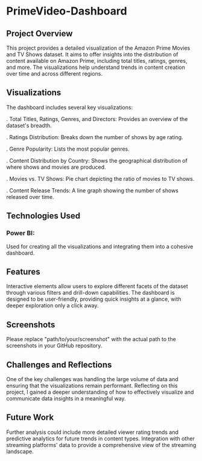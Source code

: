 #                                                                              PrimeVideo-Dashboard

##  Project Overview
This project provides a detailed visualization of the Amazon Prime Movies and TV Shows dataset. It aims to offer insights into the distribution of content available on Amazon Prime, including total titles, ratings, genres, and more. The visualizations help understand trends in content creation over time and across different regions.

## Visualizations
The dashboard includes several key visualizations:

. Total Titles, Ratings, Genres, and Directors: Provides an overview of the dataset's breadth.

. Ratings Distribution: Breaks down the number of shows by age rating.

. Genre Popularity: Lists the most popular genres.

. Content Distribution by Country: Shows the geographical distribution of where shows and movies are produced.

. Movies vs. TV Shows: Pie chart depicting the ratio of movies to TV shows.

. Content Release Trends: A line graph showing the number of shows released over time.

## Technologies Used
### Power BI: 
Used for creating all the visualizations and integrating them into a cohesive dashboard.

## Features
Interactive elements allow users to explore different facets of the dataset through various filters and drill-down capabilities.
The dashboard is designed to be user-friendly, providing quick insights at a glance, with deeper exploration only a click away.

## Screenshots



Please replace "path/to/your/screenshot" with the actual path to the screenshots in your GitHub repository.

## Challenges and Reflections
One of the key challenges was handling the large volume of data and ensuring that the visualizations remain performant.
Reflecting on this project, I gained a deeper understanding of how to effectively visualize and communicate data insights in a meaningful way.

## Future Work
Further analysis could include more detailed viewer rating trends and predictive analytics for future trends in content types.
Integration with other streaming platforms' data to provide a comprehensive view of the streaming landscape.
